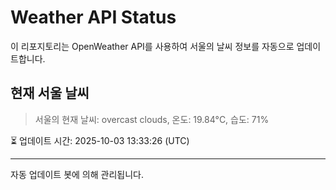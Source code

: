 
# Weather API Status

이 리포지토리는 OpenWeather API를 사용하여 서울의 날씨 정보를 자동으로 업데이트합니다.

## 현재 서울 날씨
> 서울의 현재 날씨: overcast clouds, 온도: 19.84°C, 습도: 71%

⏳ 업데이트 시간: 2025-10-03 13:33:26 (UTC)

---
자동 업데이트 봇에 의해 관리됩니다.
